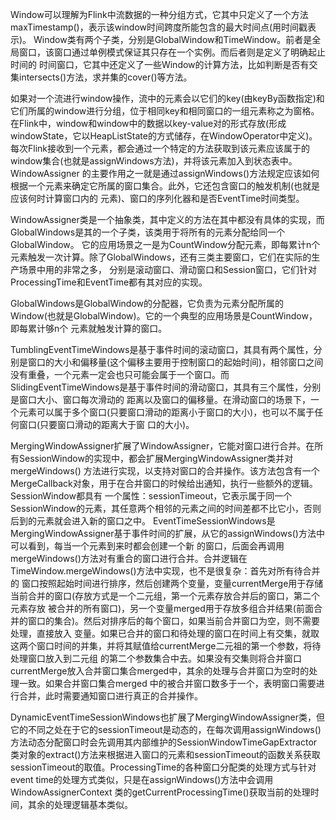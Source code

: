 Window可以理解为Flink中流数据的一种分组方式，它其中只定义了一个方法maxTimestamp()，表示该window时间跨度所能包含的最大时间点(用时间戳表示)。
Window类有两个子类，分别是GlobalWindow和TimeWindow。前者是全局窗口，该窗口通过单例模式保证其只存在一个实例。而后者则是定义了明确起止时间的
时间窗口，它其中还定义了一些Window的计算方法，比如判断是否有交集intersects()方法，求并集的cover()等方法。

如果对一个流进行window操作，流中的元素会以它们的key(由keyBy函数指定)和它们所属的window进行分组，位于相同key和相同窗口的一组元素称之为窗格。
在Flink中，window和window中的数据以key-value对的形式存放(形成windowState，它以HeapListState的方式储存，在WindowOperator中定义)。
每次Flink接收到一个元素，都会通过一个特定的方法获取到该元素应该属于的window集合(也就是assignWindows方法)，并将该元素加入到状态表中。WindowAssigner
的主要作用之一就是通过assignWindows()方法规定应该如何根据一个元素来确定它所属的窗口集合。此外，它还包含窗口的触发机制(也就是应该何时计算窗口内的
元素)、窗口的序列化器和是否EventTime时间类型。

WindowAssigner类是一个抽象类，其中定义的方法在其中都没有具体的实现，而GlobalWindows是其的一个子类，该类用于将所有的元素分配给同一个GlobalWindow。
它的应用场景之一是为CountWindow分配元素，即每累计n个元素触发一次计算。除了GlobalWindows，还有三类主要窗口，它们在实际的生产场景中用的非常之多，
分别是滚动窗口、滑动窗口和Session窗口，它们针对ProcessingTime和EventTime都有其对应的实现。

GlobalWindows是GlobalWindow的分配器，它负责为元素分配所属的Window(也就是GlobalWindow)。它的一个典型的应用场景是CountWindow，即每累计够n个
元素就触发计算的窗口。

TumblingEventTimeWindows是基于事件时间的滚动窗口，其具有两个属性，分别是窗口的大小和偏移量(这个偏移主要用于控制窗口的起始时间)，相邻窗口之间
没有重叠，一个元素一定会也只可能会属于一个窗口。而SlidingEventTimeWindows是基于事件时间的滑动窗口，其具有三个属性，分别是窗口大小、窗口每次滑动的
距离以及窗口的偏移量。在滑动窗口的场景下，一个元素可以属于多个窗口(只要窗口滑动的距离小于窗口的大小)，也可以不属于任何窗口(只要窗口滑动的距离大于窗
口的大小)。

MergingWindowAssigner扩展了WindowAssigner，它能对窗口进行合并。在所有SessionWindow的实现中，都会扩展MergingWindowAssigner类并对mergeWindows()
方法进行实现，以支持对窗口的合并操作。该方法包含有一个MergeCallback对象，用于在合并窗口的时候给出通知，执行一些额外的逻辑。SessionWindow都具有
一个属性：sessionTimeout，它表示属于同一个SessionWindow的元素，其任意两个相邻的元素之间的时间差都不比它小，否则后到的元素就会进入新的窗口之中。
EventTimeSessionWindows是MergingWindowAssigner基于事件时间的扩展，从它的assignWindows()方法中可以看到，每当一个元素到来时都会创建一个新
的窗口，后面会再调用mergeWindows()方法对有重合的窗口进行合并。合并逻辑在TimeWindow.mergeWindows()方法中实现，也不是很复杂：首先对所有待合并的
窗口按照起始时间进行排序，然后创建两个变量，变量currentMerge用于存储当前合并的窗口(存放方式是一个二元组，第一个元素存放合并后的窗口，第二个元素存放
被合并的所有窗口)，另一个变量merged用于存放多组合并结果(前面合并的窗口的集合)。然后对排序后的每个窗口，如果当前合并窗口为空，则不需要处理，直接放入
变量。如果已合并的窗口和待处理的窗口在时间上有交集，就取这两个窗口时间的并集，并将其赋值给currentMerge二元祖的第一个参数，将待处理窗口放入到二元组
的第二个参数集合中去。如果没有交集则将合并窗口currentMerge放入合并窗口集合merged中，其余的处理与合并窗口为空时的处理一致。如果合并窗口集合merged
中的被合并窗口数多于一个，表明窗口需要进行合并，此时需要通知窗口进行真正的合并操作。

DynamicEventTimeSessionWindows也扩展了MergingWindowAssigner类，但它的不同之处在于它的sessionTimeout是动态的，在每次调用assignWindows()
方法动态分配窗口时会先调用其内部维护的SessionWindowTimeGapExtractor类对象的extract()方法来根据进入窗口的元素和sessionTimeout的函数关系获取
sessionTimeout的取值。ProcessingTime的各种窗口分配类的处理方式与针对event time的处理方式类似，只是在assignWindows()方法中会调用WindowAssignerContext
类的getCurrentProcessingTime()获取当前的处理时间，其余的处理逻辑基本类似。

